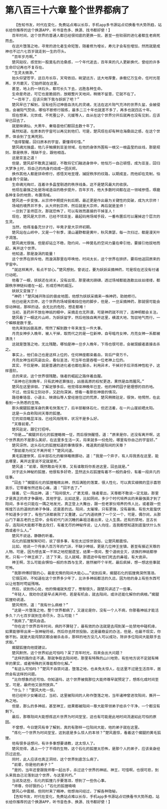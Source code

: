 # 第八百三十六章 整个世界都病了
        【告知书友，时代在变化，免费站点难以长存，手机app多书源站点切换看书大势所趋，站长给你推荐的这个换源APP，听书音色多、换源、找书都好使！】
       百年时间，这个世界的普通人都已经很彻底的更换一批，甚至一些较弱的进化者都生老病死而去。
       在这片堕落之地，寻常的进化者生命短暂，随着修为增长，寿元才会有些增加，然而就是成神也不过六七百岁就走到一生的尽头。
       “百年岁月啊。”
       楚风轻叹，感觉到一股莫名的沧桑感，一个年代逝去，百年来的凡人更新换代，曾经的许多生命印记再也不复存在。
       “生灵太微渺。”
       抬头仰望苍宇，这日月长存，天穹依旧。眺望远方，这大地厚重，承载亿万生命，任时光荏苒，岁月磨灭，它始终就在这里。
       甚至，地上的一块石头，都可长久下去，远胜各种生命。
       生命是奇迹，可它也是脆弱的，放眼整片天地间，稍微不留意，它就不在了。
       “一百年了，应该只剩下我与妖妖了吧？”
       楚风早已了解到，没有经历过神兽血洗礼的灵魂，无法在这片阳气充沛的世界久留，会被侵蚀，会被阳气焚烧，哪怕不断修行锻炼，最多二三十年也就差不多了，再多也就四五十年。
       现在想来，元世成、不死蚕公子、元媛等人，自从在这个世界分开后就再也没有见到，应该早已回去了。
       就是映谪仙、大黑牛、秦珞音他们都回去数十年了。
       虽然知道，在原本的宇宙可以再见到他们，可是，楚风现在却有种沧海桑田之感，在这个世界，体会到了生离死别。
       “值得警醒，回归原本的宇宙，要懂得珍惜。”
       楚风魂光强盛，他几乎触摸到亚圣领域，在他的身体外围有一根又一根晶莹的丝线，那是规则，那是秩序，残缺不全，跟他相连。
       这是亚圣之道！
       但是，楚风却不敢真正捕捉，不敢将它们融进身体中，他怕万一自己顿悟，成为亚圣，回归大梦净土时，将自己的肉身灼烧成一团灰烬。
       换作其他人都是拼命修行，感悟天地至理，捕捉秩序的纹路，以期成圣，而他却在克制，怕自身真个突破。
       生命魂光绚烂，连着许多晶莹剔透的秩序线条，这不是楚风最大的收获。
       他现在最强之处是场域造诣的稳步提升，百年岁月，他大多数时间都在这一领域参悟，琢磨各种复杂的地势，布置场域。
       楚风进一步变强，从宗师中期提升到后期，最近更是作出最为关键性的突破，成为大宗师！
       场域的境界并不多，从大师到宗师，然后就是大宗师，再后就是圣师！
       一旦到了圣师层次，那就恐怖了，可以有效而直接的干掉圣人！
       现在，楚风是大宗师，已经不怵亚圣，最起码用场域手段，一番布置后可以屠掉这个层次的生灵。
       当然，他得准备充分才行，毕竟才是大宗师初期。
       楚风站在山岭中，又是一个秋季，漫山遍野都是黄叶，秋风萧瑟，每一次扫过，都是漫天叶子凋落。
       楚风魂光很强，但是却站立不稳，隐约间，一种莫名的空间力量在牵引他，要接引他拔地而起，离开这个世界。
       他知道，那是漩涡的能量！
       这个世界在排斥他，而漩涡那里在呼唤他，时间太长，这个世界在排挤，要将他送回原来的宇宙中。
       “就这样离开，有点不甘心。”楚风想到，曾说过，要为妖妖采摘神药，可是现在还没有付诸行动呢。
       他看了一眼，妖妖还在闭关，没有出现，那里魂光磅礴，透过场域都能逸散出丝丝缕缕，都跟秩序神链纠缠在一起，形成恐怖的威压。
       妖妖又变强了！
       “神药！”楚风摊开陈旧的兽皮地图，他想为妖妖采摘来一株神药，助她修行。
       他已经是大宗师，这个世界的场域很难挡住他的脚步，但是，一旦采摘神药，那就很可能会惊动神祇，那样的话，会无比的危险，想走都难！
       当初，圣药并不放在神祇的眼中，采摘走也无所谓，可是神药就不同了，连神明都会关注。
       楚风看了一眼这片山岭，为妖妖留字，然后他独自离开这里，横渡大地，驾驭地气而行，一个瞬移是数千里。
       他先来到凶兽高原，愕然了解到数十年来发生一件大事。
       月亮女神步入晚年，被人干掉，取而代之的是一位新神，自号暗月女神，月亮女神一系都被清洗！
       这就是堕落之地，无比残酷，哪怕是神一旦步入晚年，下场也很可悲，会被觊觎者直接击杀之。
       事实上，他们自己也是这样上位的，任何神座都染着血，背后尸骨万千。
       月亮女神当初风姿出众，看似圣洁，可当年也是吞噬一位老神上位的。
       其实，不仅是神，就是普通的进化者也都在厮杀，利用异术，干掉对手后淬炼神性粒子，这样晋阶。
       总的来说，这个世界很残酷，强者的崛起之路伴着血腥。
       “巫神也已到晚年，只有武神还算强壮，凶兽高原的权杖更迭，果然是血雨腥风。”
       楚风在这里徘徊，了解足够多后，他觉得巫神晚年已至，他的神药园子是理想的目的地。
       不过，他没有立刻动手，又赶向深渊，想看一看那些神兽的情况。
       路径秦珞音、小道士、映谪仙等人曾经居住过的荒原，楚风稍微驻足，很快，他愕然，在此看到一头熟悉的生物。
       那头瘸腿狐狸浑身的黄毛快落光了，后半部躯体石化，但还活着，在一片山崖前晒太阳。
       这是一头自称阳间天尊的狐狸。
       它的双目略显浑浊，已经风烛残年，状况不是多么好。
       “天尊前辈。”
       楚风驻足，跟它打招呼。
       “你是……”瘸腿并石化的狐狸略微一怔，而后很快醒悟，道：“原来是你，还没有离开啊，这个世界真的不是那么美好，在这里多生活一天，将来就多一份危险，哪里有你自己的宇宙好。”
       楚风讶然，这头石化的狐狸知道的事情很多，难道真的是阳间的天尊？
       “那前辈为何又不离开呢？”楚风问道。
       黄毛狐狸惨笑，后半部石化的躯体略微挪动，道：“我是一个弃子，有人将我丢在这里，能去哪里，离开这里说不定就是死。”
       楚风道：“前辈，既然敢自号天尊，又有谁敢将你丢进这里，回去就是。”
       对于这头神秘的狐狸，他很有多好奇，显然这头石狐狸有着不一般的身份，有着一段非凡的往事。
       “回去？”瘸腿石化的狐狸略微出神，然后满脸的落寞，很人性化，可以真实细微的显示喜怒哀乐，它带着怅然还有心痛，道：“回不去了。”
       接着，它一阵出神，道：“阳间很大，广袤无垠，强者辈出，天尊都不敢说一定无敌。那里才是真正的奇才争霸地，其他宇宙，比如这里，比如阴间，多少个时代培养出的来最强英才到了阳间，多半也只能在一隅之地发光，真正登上大舞台，跟一些老家伙培养的传人比，或者跟一些辉煌万古的道统的弟子争锋，还是差的远。阳间，太璀璨，只有更强，没有最强，有些大能蛰伏不知道多少世了，有些门派都衰败了又重建，山门内道统换了一个又一个，可是，偶尔间，从那山门下最古老的土层中，会有初代门派沉睡的鼻祖活着出来，让人生畏。还有的禁地，亘古长存，连阳间大能都不敢去攻打，有着无尽的神秘传说，让人向往，连我都想知道到底蛰伏什么东西或者什么人。”
       楚风不说话，静静的听着。
       石化的狐狸絮絮叨叨，说了很多事，有些太过惊世骇俗，让楚风都震惊。
       比如，他说一个传承八百万年的门派，不缺少神祇，更是几位神王坐镇，甚至有接近天尊的人物。可是，因为想去某一不祥之地挖掘遗宝，结果一夜间，整个道统全灭，该族的神祇都惨死，只有一个神王疯了，活了下来，见人就喊，那遗迹中有他们死去的鼻祖，有大诡异。
       神王啊，怎么可能会惧怕一般的东西与生灵，居然被吓个半死，最后疯掉，想一想这些事就可怖。
       “我那师傅好狠的心，最是无情的阳间大能心……”说到后来，瘸腿石化的狐狸竟潸然落泪。
       它很压抑，不知道在这个世界多少年了，比许多神祇都活的久远，因为他的身上有些东西可以让他暂时苟延残喘。
       然后，说到伤心处，他的情绪就失控了，憋郁很久，跟楚风讲述了一些事。
       “年轻人，我劝你还是早点离开吧，若是有机会，就去阳间，或许还能化解你的病根。”瘸腿狐狸劝说道。
       楚风愕然，道：“我有什么病根？”
       “这是一片堕落之地，整个世界都病了，又遑论是你，没有一个人不病，你那看神祇才能活多久？六七百岁就到生命尽头，怎么可能！”
       “我病了。”楚风自语。
       “你在这个世界百年时间，病的不算轻了，最有效的办法就是去闯到某一处禁地中碰机缘，如果能够带出来一张神秘符纸，然后你去转世投胎，这是最稳妥的办法，但是，也最不现实，你做不到。就是大能闯禁区都会被杀击杀，那样的地方没几人可以成功，除非多位阳间大能联手去求取。”
       瘸腿狐狸向他提建议。
       楚风默然，这个世界如此可怕吗？呆了百年时光，将来会出大问题？
       “这样的路你走不通，那就争取去阳间吧，那里有特殊的山川地势，有些地方说不定就有稀罕的果实，或者特殊的天尊能帮你化解。”
       “有这么可怕吗？”楚风不自禁问道，堕落之地，也未免太惊人，在这里不过是生活百年，居然会有这样的问题。
       “比你想象的还可怕，你知道吗，这个世界被我那位大能师尊早就预定了，想炼化成时间至宝，可是，最终他又骇然放弃。”
       “什么？！”楚风大吃一惊。
       他已经听少女曦说过，当初，这里被阳间的人称作堕落之地，当年诸神曾进攻阳间，撕开一角之地。
       但是，那么的多神祇，甚至神王，结果都被阳间一尊大能带领弟子给杀个干净，一个都没有剩下。
       最后，那尊阳间大能想炼这片世界为时间至宝，这也有可能是此地时间流速如此可怕的原因。
       不曾想，今日楚风有幸了解到，真的有那样一位阳间大能，他的弟子就在这里。
       “炼化一个世界为时间至宝，这到底是多么惊人的本领？”楚风震惊，看着这个瘸腿的黄毛狐狸。
       他有很多话想问，有许多事想要请教，这太惊人了。
       楚风觉得，遇上一个了不得的生物，这个石化的狐狸太恐怖，是那个人的弟子，应该亲身经历过这些。
       同时，此人应该也真正洞彻，这个世界到底怎么病了。
       “前辈，你是他的弟子？”
       “是的，当年还曾跟我师尊一起出手，杀过这个世界的神祇、神王，可惜啊，也很可悲，到头来我自己沦落到这个世界，与这里共朽。”
       当说及这些，石化的狐狸几乎要落泪，想到了一些伤心事。
       “师尊，你好狠的心！”石化的狐狸喃喃
       楚风心中震撼，但同时来了精神，他想询问经过，了解各种隐秘。
       【告知书友，时代在变化，免费站点难以长存，手机app多书源站点切换看书大势所趋，站长给你推荐的这个换源APP，听书音色多、换源、找书都好使！】